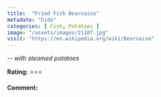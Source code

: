 ```yaml
---
title:  "Fried Fish Bearnaise"
metadate: "hide"
categories: [ Fish, Potatoes ]
image: "/assets/images/2110f.jpg"
visit: "https://en.wikipedia.org/wiki/Bearnaise"
---
```


_-- with steamed potatoes_

**Rating:** ⭐️⭐️⭐️  
  
**Comment:**
